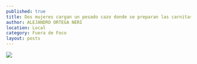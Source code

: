 ```yaml
---
published: true
title: Dos mujeres cargan un pesado cazo donde se preparan las carnitas de un restaurante céntrico en la capital
author: ALEJANDRO ORTEGA NERI
location: Local
category: Fuera de Foco
layout: posts
---
```


![](http://i.imgur.com/u30jgBLm.jpg)
